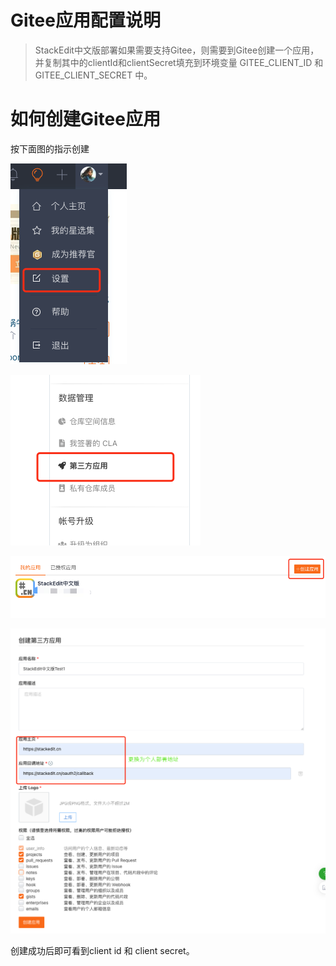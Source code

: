 # Gitee应用配置说明

> StackEdit中文版部署如果需要支持Gitee，则需要到Gitee创建一个应用，并复制其中的clientId和clientSecret填充到环境变量 GITEE_CLIENT_ID 和 GITEE_CLIENT_SECRET 中。


# 如何创建Gitee应用

按下面图的指示创建


![](../images/gitee/gitee01.png)

![](../images/gitee/gitee02.png)

![](../images/gitee/gitee03.png)

![](../images/gitee/gitee04.png)

创建成功后即可看到client id 和 client secret。